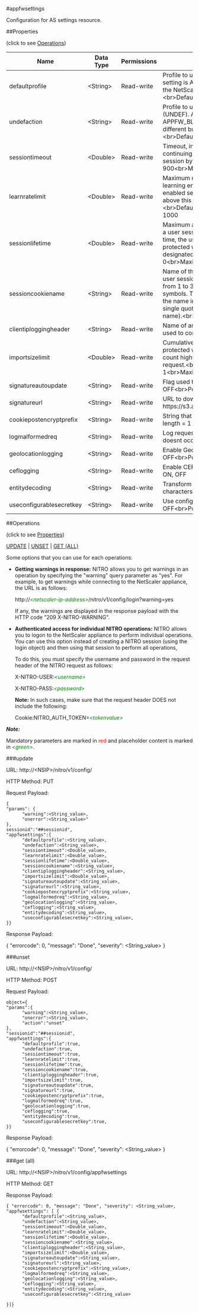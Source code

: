 #appfwsettings

Configuration for AS settings resource.


##Properties 
<span>(click to see [Operations](#operations))</span>


<table><thead><tr><th>Name</th><th> Data Type</th><th> Permissions</th><th>Description</th></tr></thead><tbody><tr><td>defaultprofile</td><td>&lt;String></td><td>Read-write</td><td>Profile to use when a connection does not match any policy. Default setting is APPFW_BYPASS, which sends unmatched connections back to the NetScaler appliance without attempting to filter them further.&lt;br>Default value: APPFW_BYPASS&lt;br>Minimum length = 1</td><tr><tr><td>undefaction</td><td>&lt;String></td><td>Read-write</td><td>Profile to use when an application firewall policy evaluates to undefined (UNDEF). An UNDEF event indicates an internal error condition. The APPFW_BLOCK built-in profile is the default setting. You can specify a different built-in or user-created profile as the UNDEF profile.&lt;br>Default value: APPFW_BLOCK&lt;br>Minimum length = 1</td><tr><tr><td>sessiontimeout</td><td>&lt;Double></td><td>Read-write</td><td>Timeout, in seconds, after which a user session is terminated. Before continuing to use the protected web site, the user must establish a new session by opening a designated start URL.&lt;br>Default value: 900&lt;br>Minimum value = 1&lt;br>Maximum value = 65535</td><tr><tr><td>learnratelimit</td><td>&lt;Double></td><td>Read-write</td><td>Maximum number of connections per second that the application firewall learning engine examines to generate new relaxations for learning-enabled security checks. The application firewall drops any connections above this limit from the list of connections used by the learning engine.&lt;br>Default value: 400&lt;br>Minimum value = 1&lt;br>Maximum value = 1000</td><tr><tr><td>sessionlifetime</td><td>&lt;Double></td><td>Read-write</td><td>Maximum amount of time (in seconds) that the application firewall allows a user session to remain active, regardless of user activity. After this time, the user session is terminated. Before continuing to use the protected web site, the user must establish a new session by opening a designated start URL.&lt;br>Default value: 0&lt;br>Minimum value = 0&lt;br>Maximum value = 2147483647</td><tr><tr><td>sessioncookiename</td><td>&lt;String></td><td>Read-write</td><td>Name of the session cookie that the application firewall uses to track user sessions. Must begin with a letter or number, and can consist of from 1 to 31 letters, numbers, and the hyphen (-) and underscore (_) symbols. The following requirement applies only to the NetScaler CLI: If the name includes one or more spaces, enclose the name in double or single quotation marks (for example, "my cookie name" or my cookie name).&lt;br>Minimum length = 1</td><tr><tr><td>clientiploggingheader</td><td>&lt;String></td><td>Read-write</td><td>Name of an HTTP header that contains the IP address that the client used to connect to the protected web site or service.</td><tr><tr><td>importsizelimit</td><td>&lt;Double></td><td>Read-write</td><td>Cumulative total maximum number of bytes in web forms imported to a protected web site. If a user attempts to upload files with a total byte count higher than the specified limit, the application firewall blocks the request.&lt;br>Default value: 134217728&lt;br>Minimum value = 1&lt;br>Maximum value = 134217728</td><tr><tr><td>signatureautoupdate</td><td>&lt;String></td><td>Read-write</td><td>Flag used to enable/disable auto update signatures.&lt;br>Default value: OFF&lt;br>Possible values = ON, OFF</td><tr><tr><td>signatureurl</td><td>&lt;String></td><td>Read-write</td><td>URL to download the mapping file from server.&lt;br>Default value: https://s3.amazonaws.com/NSAppFwSignatures/SignaturesMapping.xml</td><tr><tr><td>cookiepostencryptprefix</td><td>&lt;String></td><td>Read-write</td><td>String that is prepended to all encrypted cookie values.&lt;br>Minimum length = 1</td><tr><tr><td>logmalformedreq</td><td>&lt;String></td><td>Read-write</td><td>Log requests that are so malformed that application firewall parsing doesnt occur.&lt;br>Default value: ON&lt;br>Possible values = ON, OFF</td><tr><tr><td>geolocationlogging</td><td>&lt;String></td><td>Read-write</td><td>Enable Geo-Location Logging in CEF format logs.&lt;br>Default value: OFF&lt;br>Possible values = ON, OFF</td><tr><tr><td>ceflogging</td><td>&lt;String></td><td>Read-write</td><td>Enable CEF format logs.&lt;br>Default value: OFF&lt;br>Possible values = ON, OFF</td><tr><tr><td>entitydecoding</td><td>&lt;String></td><td>Read-write</td><td>Transform multibyte (double- or half-width) characters to single width characters.&lt;br>Default value: OFF&lt;br>Possible values = ON, OFF</td><tr><tr><td>useconfigurablesecretkey</td><td>&lt;String></td><td>Read-write</td><td>Use configurable secret key in AppFw operations.&lt;br>Default value: OFF&lt;br>Possible values = ON, OFF</td><tr></tbody></table>
##Operations 
<span>(click to see [Properties](#properties))</span>


[UPDATE](#update) | [UNSET](#unset) | [GET (ALL)](#get-(all))


Some options that you can use for each operations:
<ul><li><p><b>Getting warnings in response:</b> NITRO allows you to get warnings in an operation by specifying the "warning" query parameter as "yes". For example, to get warnings while connecting to the NetScaler appliance, the URL is as follows:</p><p>http://<span style="color:green;font-style:italic;">&lt;netscaler-ip-address&gt;</span>/nitro/v1/config/login?warning=yes</p><p>If any, the warnings are displayed in the response payload with the HTTP code "209 X-NITRO-WARNING".</p></li><li><p><b>Authenticated access for individual NITRO operations:</b> NITRO allows you to logon to the NetScaler appliance to perform individual operations. You can use this option instead of creating a NITRO session (using the login object) and then using that session to perform all operations,</p><p>To do this, you must specify the username and password in the request header of the NITRO request as follows:</p><p>X-NITRO-USER:<span style="color:green;font-style:italic;">&lt;username&gt;</span></p><p>X-NITRO-PASS:<span style="color:green;font-style:italic;">&lt;password&gt;</span></p><p><b>Note:</b> In such cases, make sure that the request header DOES not include the following:</p><p>Cookie:NITRO_AUTH_TOKEN=<span style="color:green;font-style:italic;">&lt;tokenvalue&gt;</span></p></li></ul>



***Note:*** 
Mandatory parameters are marked in <span style="color:#FF0000;">red</span> and placeholder content is marked in <span style="color:green;font-style:italic">&lt;green&gt;</span>.

###update



URL: http://&lt;NSIP&gt;/nitro/v1/config/
HTTP Method: PUT
Request Payload: ```{"params": {      "warning":<String_value>,      "onerror":<String_value>"},sessionid":"##sessionid","appfwsettings":{      "defaultprofile":<String_value>,      "undefaction":<String_value>,      "sessiontimeout":<Double_value>,      "learnratelimit":<Double_value>,      "sessionlifetime":<Double_value>,      "sessioncookiename":<String_value>,      "clientiploggingheader":<String_value>,      "importsizelimit":<Double_value>,      "signatureautoupdate":<String_value>,      "signatureurl":<String_value>,      "cookiepostencryptprefix":<String_value>,      "logmalformedreq":<String_value>,      "geolocationlogging":<String_value>,      "ceflogging":<String_value>,      "entitydecoding":<String_value>,      "useconfigurablesecretkey":<String_value>,}}```
Response Payload: 
{ "errorcode": 0, "message": "Done", "severity": <String_value> }


###unset



URL: http://&lt;NSIP&gt;/nitro/v1/config/
HTTP Method: POST
Request Payload: ```object={"params":{      "warning":<String_value>,      "onerror":<String_value>,      "action":"unset"},"sessionid":"##sessionid","appfwsettings":{      "defaultprofile":true,      "undefaction":true,      "sessiontimeout":true,      "learnratelimit":true,      "sessionlifetime":true,      "sessioncookiename":true,      "clientiploggingheader":true,      "importsizelimit":true,      "signatureautoupdate":true,      "signatureurl":true,      "cookiepostencryptprefix":true,      "logmalformedreq":true,      "geolocationlogging":true,      "ceflogging":true,      "entitydecoding":true,      "useconfigurablesecretkey":true,}}```
Response Payload: 
{ "errorcode": 0, "message": "Done", "severity": <String_value> }


###get (all)



URL: http://&lt;NSIP&gt;/nitro/v1/config/appfwsettings
HTTP Method: GET
Response Payload: ```{ "errorcode": 0, "message": "Done", "severity": <String_value>, "appfwsettings": [ {      "defaultprofile":<String_value>,      "undefaction":<String_value>,      "sessiontimeout":<Double_value>,      "learnratelimit":<Double_value>,      "sessionlifetime":<Double_value>,      "sessioncookiename":<String_value>,      "clientiploggingheader":<String_value>,      "importsizelimit":<Double_value>,      "signatureautoupdate":<String_value>,      "signatureurl":<String_value>,      "cookiepostencryptprefix":<String_value>,      "logmalformedreq":<String_value>,      "geolocationlogging":<String_value>,      "ceflogging":<String_value>,      "entitydecoding":<String_value>,      "useconfigurablesecretkey":<String_value>}]}```



